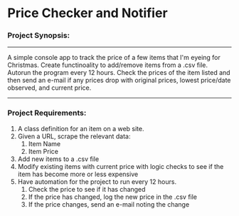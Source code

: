 # Price Checker and Notifier

### Project Synopsis:

---

A simple console app to track the price of a few items that I'm eyeing for Christmas. Create functinoality to add/remove items from a .csv file. Autorun the program every 12 hours. Check the prices of the item listed and then send an e-mail if any prices drop with original prices, lowest price/date observed, and current price.

---

### Project Requirements:

1. A class definition for an item on a web site.
1. Given a URL, scrape the relevant data:
   1. Item Name
   1. Item Price
1. Add new items to a .csv file
1. Modify existing items with current price with logic checks to see if the item has become more or less expensive
1. Have automation for the project to run every 12 hours.
   1. Check the price to see if it has changed
   1. If the price has changed, log the new price in the .csv file
   1. If the price changes, send an e-mail noting the change
